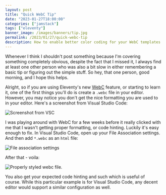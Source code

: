 ```yaml
---
layout: post
title: "Quick WebC Tip"
date: "2023-01-27T18:00:00"
categories: ["jamstack"]
tags: ["eleventy"]
banner_image: /images/banners/tip.jpg
permalink: /2023/01/27/quick-webc-tip
description: How to enable better color coding for your WebC templates
---
```


Whenever I think I shouldn't post something because I'm covering something completely obvious, despite the fact that I missed it, I always find at least one other person who was also a bit slow in either remembering a basic tip or figuring out the simple stuff. So hey, that one person, good morning, and I hope this helps. 

Alright, so if you are using Eleventy's new [WebC](https://www.11ty.dev/docs/languages/webc/) feature, or starting to learn it, one of the first things you'll do is create a `.webc` file in your editor. However, you may notice you don't get the nice formatting you are used to in your editor. Here's a screenshot from Visual Studio Code:

<p>
<img data-src="https://static.raymondcamden.com/images/2023/01/webc1.jpg" alt="Screenshot from VSC" class="lazyload imgborder imgcenter">
</p>

I was playing around with WebC for a few weeks before it really clicked with me that I wasn't getting proper formatting, or code hinting. Luckily it's easy enough to fix. In Visual Studio Code, open up your File Association settings. And then add `*.webc` as an `html` file:

<p>
<img data-src="https://static.raymondcamden.com/images/2023/01/web2.jpg" alt="File association settings" class="lazyload imgborder imgcenter">
</p>

After that - voila:

<p>
<img data-src="https://static.raymondcamden.com/images/2023/01/webc3.jpg" alt="Properly styled webc file." class="lazyload imgborder imgcenter">
</p>

You also get your expected code hinting and such which is useful of course. While this particular example is for Visual Studio Code, any decent editor would support a similar configuration as well. 
